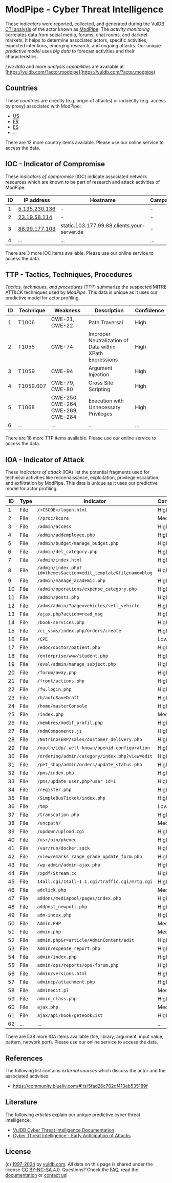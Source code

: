 # ModPipe - Cyber Threat Intelligence

These _indicators_ were reported, collected, and generated during the [VulDB CTI analysis](https://vuldb.com/?kb.cti) of the actor known as [ModPipe](https://vuldb.com/?actor.modpipe). The _activity monitoring_ correlates data from social media, forums, chat rooms, and darknet markets. It helps to determine associated actors, specific activities, expected intentions, emerging research, and ongoing attacks. Our unique _predictive model_ uses _big data_ to forecast activities and their characteristics.

_Live data_ and more _analysis capabilities_ are available at [https://vuldb.com/?actor.modpipe](https://vuldb.com/?actor.modpipe)

## Countries

These _countries_ are directly (e.g. origin of attacks) or indirectly (e.g. access by proxy) associated with ModPipe:

* [US](https://vuldb.com/?country.us)
* [FR](https://vuldb.com/?country.fr)
* [ES](https://vuldb.com/?country.es)
* ...

There are 12 more country items available. Please use our online service to access the data.

## IOC - Indicator of Compromise

These _indicators of compromise_ (IOC) indicate associated network resources which are known to be part of research and attack activities of ModPipe.

ID | IP address | Hostname | Campaign | Confidence
-- | ---------- | -------- | -------- | ----------
1 | [5.135.230.136](https://vuldb.com/?ip.5.135.230.136) | - | - | High
2 | [23.19.58.114](https://vuldb.com/?ip.23.19.58.114) | - | - | High
3 | [88.99.177.103](https://vuldb.com/?ip.88.99.177.103) | static.103.177.99.88.clients.your-server.de | - | High
4 | ... | ... | ... | ...

There are 3 more IOC items available. Please use our online service to access the data.

## TTP - Tactics, Techniques, Procedures

_Tactics, techniques, and procedures_ (TTP) summarize the suspected MITRE ATT&CK techniques used by _ModPipe_. This data is unique as it uses our predictive model for actor profiling.

ID | Technique | Weakness | Description | Confidence
-- | --------- | -------- | ----------- | ----------
1 | T1006 | CWE-21, CWE-22 | Path Traversal | High
2 | T1055 | CWE-74 | Improper Neutralization of Data within XPath Expressions | High
3 | T1059 | CWE-94 | Argument Injection | High
4 | T1059.007 | CWE-79, CWE-80 | Cross Site Scripting | High
5 | T1068 | CWE-250, CWE-264, CWE-269, CWE-284 | Execution with Unnecessary Privileges | High
6 | ... | ... | ... | ...

There are 18 more TTP items available. Please use our online service to access the data.

## IOA - Indicator of Attack

These _indicators of attack_ (IOA) list the potential fragments used for technical activities like reconnaissance, exploitation, privilege escalation, and exfiltration by ModPipe. This data is unique as it uses our predictive model for actor profiling.

ID | Type | Indicator | Confidence
-- | ---- | --------- | ----------
1 | File | `/+CSCOE+/logon.html` | High
2 | File | `//proc/kcore` | Medium
3 | File | `/admin/access` | High
4 | File | `/admin/addemployee.php` | High
5 | File | `/admin/budget/manage_budget.php` | High
6 | File | `/admin/del_category.php` | High
7 | File | `/admin/index.html` | High
8 | File | `/admin/index.php?id=themes&action=edit_template&filename=blog` | High
9 | File | `/admin/manage_academic.php` | High
10 | File | `/admin/operations/expense_category.php` | High
11 | File | `/admin/posts.php` | High
12 | File | `/adms/admin/?page=vehicles/sell_vehicle` | High
13 | File | `/ajax.php?action=read_msg` | High
14 | File | `/book-services.php` | High
15 | File | `/ci_ssms/index.php/orders/create` | High
16 | File | `/CPE` | Low
17 | File | `/edoc/doctor/patient.php` | High
18 | File | `/enterprise/www/student.php` | High
19 | File | `/eval/admin/manage_subject.php` | High
20 | File | `/forum/away.php` | High
21 | File | `/front/actions.php` | High
22 | File | `/fw.login.php` | High
23 | File | `/h/autoSaveDraft` | High
24 | File | `/home/masterConsole` | High
25 | File | `/index.php` | Medium
26 | File | `/membres/modif_profil.php` | High
27 | File | `/ndmComponents.js` | High
28 | File | `/NotrinosERP/sales/customer_delivery.php` | High
29 | File | `/oauth/idp/.well-known/openid-configuration` | High
30 | File | `/ordering/admin/category/index.php?view=edit` | High
31 | File | `/pet_shop/admin/orders/update_status.php` | High
32 | File | `/pms/index.php` | High
33 | File | `/pms/update_user.php?user_id=1` | High
34 | File | `/register.php` | High
35 | File | `/SimpleBusTicket/index.php` | High
36 | File | `/tmp` | Low
37 | File | `/transcation.php` | High
38 | File | `/uncpath/` | Medium
39 | File | `/updown/upload.cgi` | High
40 | File | `/usr/bin/pkexec` | High
41 | File | `/var/run/docker.sock` | High
42 | File | `/view/emarks_range_grade_update_form.php` | High
43 | File | `/wp-admin/admin-ajax.php` | High
44 | File | `/xpdf/Stream.cc` | High
45 | File | `14all.cgi/14all-1.1.cgi/traffic.cgi/mrtg.cgi` | High
46 | File | `adclick.php` | Medium
47 | File | `addons/mediapool/pages/index.php` | High
48 | File | `addpost_newpoll.php` | High
49 | File | `adm-index.php` | High
50 | File | `Admin.PHP` | Medium
51 | File | `admin.php` | Medium
52 | File | `admin.php&r=article/AdminContent/edit` | High
53 | File | `admin/expense_report.php` | High
54 | File | `admin/index.php` | High
55 | File | `admin/ops/reports/ops/forum.php` | High
56 | File | `admin/versions.html` | High
57 | File | `admincp/attachment.php` | High
58 | File | `adminedit.pl` | Medium
59 | File | `admin_class.php` | High
60 | File | `ajax.php` | Medium
61 | File | `ajax/api/hook/getHookList` | High
62 | ... | ... | ...

There are 538 more IOA items available (file, library, argument, input value, pattern, network port). Please use our online service to access the data.

## References

The following list contains _external sources_ which discuss the actor and the associated activities:

* https://community.blueliv.com/#!/s/5fad26c782df413eb535189f

## Literature

The following _articles_ explain our unique predictive cyber threat intelligence:

* [VulDB Cyber Threat Intelligence Documentation](https://vuldb.com/?kb.cti)
* [Cyber Threat Intelligence - Early Anticipation of Attacks](https://www.scip.ch/en/?labs.20201022)

## License

(c) [1997-2024](https://vuldb.com/?kb.changelog) by [vuldb.com](https://vuldb.com/?kb.about). All data on this page is shared under the license [CC BY-NC-SA 4.0](https://creativecommons.org/licenses/by-nc-sa/4.0/). Questions? Check the [FAQ](https://vuldb.com/?kb.faq), read the [documentation](https://vuldb.com/?kb) or [contact us](https://vuldb.com/?contact)!
